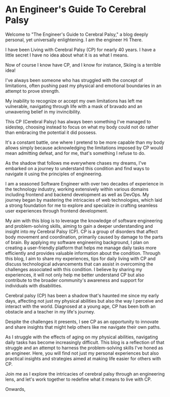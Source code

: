 # An Engineer's Guide To Cerebral Palsy

Welcome to "The Engineer's Guide to Cerebral Palsy," a blog deeply personal, yet universally enlightening. I am the engineer Hi There.

I have been Living with Cerebral Palsy (CP) for nearly 40 years. I have a little secret I have no idea about what it is as what I means.

Now of course I know have CP, and I know for instance, Skiing is a terrible idea!

I've always been someone who has struggled with the concept of limitations, often pushing past my physical and emotional boundaries in an attempt to prove strength.

My inability to recognize or accept my own limitations has left me vulnerable, navigating through life with a mask of bravado and an unwavering belief in my invincibility.

This CP (Cerebral Palsy) has always been something I've managed to sidestep, choosing instead to focus on what my body could not do rather than embracing the potential it did possess.

It's a constant battle, one where I pretend to be more capable than my body allows simply because acknowledging the limitations imposed by CP would mean admitting defeat, and for me, that's something I refuse to do.

As the shadow that follows me everywhere chases my dreams, I've embarked on a journey to understand this condition and find ways to navigate it using the principles of engineering.

I am a seasoned Software Engineer with over two decades of experience in the technology industry, working extensively within various domains including frontend and backend development as well as DevOps. My journey began by mastering the intricacies of web technologies, which laid a strong foundation for me to explore and specialize in crafting seamless user experiences through frontend development.

My aim with this blog is to leverage the knowledge of software engineering and problem-solving skills, aiming to gain a deeper understanding and insight into my Cerebral Palsy (CP). CP is a group of disorders that affect body movement and coordination, primarily caused by damage to the parts of brain. By applying my software engineering background, I plan on creating a user-friendly platform that helps me manage daily tasks more efficiently and provides valuable information about the condition. Through this blog, I aim to share my experiences, tips for daily living with CP and discuss technological advancements that can assist in overcoming the challenges associated with this condition. I believe by sharing my experiences, it will not only help me better understand CP but also contribute to the broader community's awareness and support for individuals with disabilities.

Cerebral palsy (CP) has been a shadow that's haunted me since my early days, affecting not just my physical abilities but also the way I perceive and interact with the world. Diagnosed at a young age, CP has been both an obstacle and a teacher in my life's journey.

Despite the challenges it presents, I see CP as an opportunity to innovate and share insights that might help others like me navigate their own paths.

As I struggle with the effects of aging on my physical abilities, navigating daily tasks has become increasingly difficult. This blog is a reflection of that struggle and an attempt to harness the problem-solving skills I've honed as an engineer. Here, you will find not just my personal experiences but also practical insights and strategies aimed at making life easier for others with CP.

Join me as I explore the intricacies of cerebral palsy through an engineering lens, and let's work together to redefine what it means to live with CP.

Onwards,
